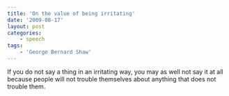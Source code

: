 ```yaml
---
title: 'On the value of being irritating'
date: '2009-08-17'
layout: post
categories:
    - speech
tags:
    - 'George Bernard Shaw'
---
```


If you do not say a thing in an irritating way, you may as well not say it at all because people will not trouble themselves about anything that does not trouble them.